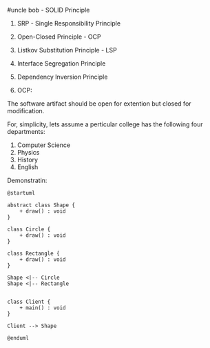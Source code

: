 #uncle bob - SOLID Principle

1. SRP - Single Responsibility Principle
2. Open-Closed Principle - OCP
3. Listkov Substitution Principle - LSP
4. Interface Segregation Principle
5. Dependency Inversion Principle

6. OCP:

The software artifact should be open for extention but closed for modification.

For, simplicity, lets assume a perticular college has the following four departments:

1. Computer Science
2. Physics
3. History
4. English

Demonstratin:

```plantuml
@startuml

abstract class Shape {
    + draw() : void
}

class Circle {
    + draw() : void
}

class Rectangle {
    + draw() : void
}

Shape <|-- Circle
Shape <|-- Rectangle


class Client {
    + main() : void
}

Client --> Shape

@enduml
```
